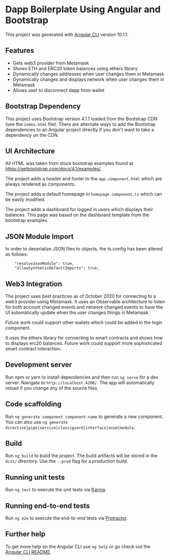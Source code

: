 # Dapp Boilerplate Using Angular and Bootstrap

This project was generated with [Angular CLI](https://github.com/angular/angular-cli) version 10.1.1.

## Features

* Gets web3 provider from Metamask
* Shows ETH and ERC20 token balances using ethers library
* Dynamically changes addresses when user changes them in Metamask
* Dynamically changes and displays network when user changes them in Metamask
* Allows user to disconnect dapp from wallet

## Bootstrap Dependency

This project uses Bootstrap version 4.1.1 loaded from the Bootstrap CDN (see the `index.html` file). There are alternate ways to add the Bootstrap dependencies to an Angular project directly if you don't want to take a dependency on the CDN. 

## UI Architecture

All HTML was taken from stock bootstrap examples found at https://getbootstrap.com/docs/4.1/examples/.

The project adds a header and footer to the `app.component.html` which are always rendered as components. 

The project adds a default homepage in `homepage.component.ts` which can be easily modified.

The project adds a dashboard for logged in users which displays their balances. This page was based on the dashboard template from the bootstrap examples.

## JSON Module Import

In order to deserialize JSON files to objects, the ts.config has been altered as follows:

```
    "resolveJsonModule": true,
    "allowSyntheticDefaultImports": true,
```

## Web3 Integration

The project uses best practices as of October 2020 for connecting to a web3 provider using Metamask. It uses an Observable architecture to listen for both account changed events and network changed events to have the UI automatically update when the user changes things in Metamask. 

Future work could support other wallets which could be added in the login component. 

It uses the ethers library for connecting to smart contracts and shows how to displays erc20 balances. Future work could support more sophisticated smart contract interaction.

## Development server

Run npm or yarn to install dependencies and then run `ng serve` for a dev server. Navigate to `http://localhost:4200/`. The app will automatically reload if you change any of the source files.

## Code scaffolding

Run `ng generate component component-name` to generate a new component. You can also use `ng generate directive|pipe|service|class|guard|interface|enum|module`.

## Build

Run `ng build` to build the project. The build artifacts will be stored in the `dist/` directory. Use the `--prod` flag for a production build.

## Running unit tests

Run `ng test` to execute the unit tests via [Karma](https://karma-runner.github.io).

## Running end-to-end tests

Run `ng e2e` to execute the end-to-end tests via [Protractor](http://www.protractortest.org/).


## Further help

To get more help on the Angular CLI use `ng help` or go check out the [Angular CLI README](https://github.com/angular/angular-cli/blob/master/README.md).
